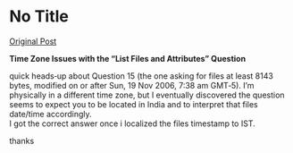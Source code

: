 # No Title

[Original Post](https://discourse.onlinedegree.iitm.ac.in/t/161083/82)

<p><strong>Time Zone Issues with the “List Files and Attributes” Question</strong></p>
<p>quick heads‐up about Question 15 (the one asking for files at least 8143 bytes, modified on or after Sun, 19 Nov 2006, 7:38 am GMT‑5). I’m physically in a different time zone, but I eventually discovered the question seems to expect you to be located in India and to interpret that files date/time accordingly.<br>
I got the correct answer once i localized the files timestamp to IST.</p>
<p>thanks</p>